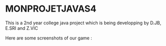 # MONPROJETJAVAS4
This is a 2nd year college java project which is being developping by D.JB, E.SRI and Z.VIC

Here are some screenshots of our game : 

